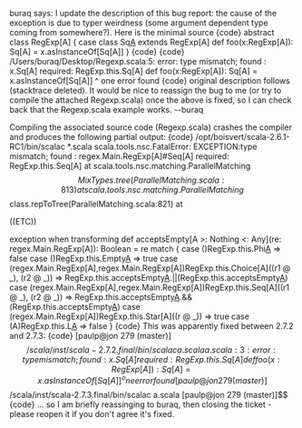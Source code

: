 buraq says: I update the description of this bug report: the cause of the exception is due to typer weirdness (some argument dependent type coming from somewhere?). Here is the minimal source
{code}
abstract class RegExp[A] {
  case class Sq[A]() extends RegExp[A]
  def foo(x:RegExp[A]): Sq[A] = x.asInstanceOf[Sq[A]]
}
{code}
{code}
/Users/buraq/Desktop/Regexp.scala:5: error: type mismatch;
 found   : x.Sq[A]
 required: RegExp.this.Sq[A]
  def foo(x:RegExp[A]): Sq[A] = x.asInstanceOf[Sq[A]]
                                  ^
one error found
{code}
original description follows (stacktrace deleted). It would be nice to reassign the bug to me (or try to compile the attached Regexp.scala) once the above is fixed, so I can check back that the Regexp.scala example works. --buraq

Compiling the associated source code (Regexp.scala) crashes the compiler and produces the following partial output:
{code}
/opt/boisvert/scala-2.6.1-RC1/bin/scalac *.scala
scala.tools.nsc.FatalError: EXCEPTION:type mismatch;
 found   : regex.Main.RegExp[A]#Seq[A]
 required: RegExp.this.Seq[A]
        at scala.tools.nsc.matching.ParallelMatching$$MixTypes.tree(ParallelMatching.scala:813)
        at scala.tools.nsc.matching.ParallelMatching$$class.repToTree(ParallelMatching.scala:821)
        at 

((ETC))

exception when transforming def acceptsEmpty[A >: Nothing <: Any](re: regex.Main.RegExp[A]): Boolean = re match {
  case ()RegExp.this.Phi[A]() => false
  case ()RegExp.this.Empty[A]() => true
  case (regex.Main.RegExp[A],regex.Main.RegExp[A])RegExp.this.Choice[A]((r1 @ _), (r2 @ _)) => RegExp.this.acceptsEmpty[A](r1).||(RegExp.this.acceptsEmpty[A](r2))
  case (regex.Main.RegExp[A],regex.Main.RegExp[A])RegExp.this.Seq[A]((r1 @ _), (r2 @ _)) => RegExp.this.acceptsEmpty[A](r1).&&(RegExp.this.acceptsEmpty[A](r2))
  case (regex.Main.RegExp[A])RegExp.this.Star[A]((r @ _)) => true
  case (A)RegExp.this.L[A](_) => false
}
{code}
This was apparently fixed between 2.7.2 and 2.7.3:
{code}
[paulp@jon 279 (master)]$$ /scala/inst/scala-2.7.2.final/bin/scalac a.scala 
a.scala:3: error: type mismatch;
 found   : x.Sq[A]
 required: RegExp.this.Sq[A]
  def foo(x:RegExp[A]): Sq[A] = x.asInstanceOf[Sq[A]]
                                  ^
one error found
[paulp@jon 279 (master)]$$ /scala/inst/scala-2.7.3.final/bin/scalac a.scala 
[paulp@jon 279 (master)]$$ 
{code}
... so I am briefly reassinging to buraq, then closing the ticket - please reopen it if you don't agree it's fixed.
